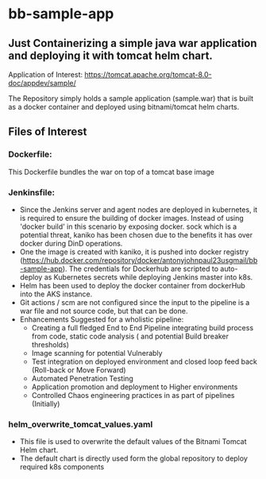 # bb-sample-app
## Just Containerizing a simple java war application and deploying it with tomcat helm chart.

Application of Interest: https://tomcat.apache.org/tomcat-8.0-doc/appdev/sample/


The Repository simply holds a sample application (sample.war) that is built as a docker container and deployed using bitnami/tomcat helm charts.

## Files of Interest
### Dockerfile:
This Dockerfile bundles the war on top of a tomcat base image

### Jenkinsfile:
- Since the Jenkins server and agent nodes are deployed in kubernetes, it is required to ensure the building of docker images. Instead of using 'docker build' in this scenario by exposing docker. sock which is a potential threat, kaniko has been chosen due to the benefits it has over docker during DinD operations.
- One the image is created with kaniko, it is pushed into docker registry (https://hub.docker.com/repository/docker/antonyjohnpaul23usgmail/bb-sample-app). The credentials for Dockerhub are scripted to auto-deploy as Kubernetes secrets while deploying Jenkins master into k8s.
- Helm has been used to deploy the docker container from dockerHub into the AKS instance.
- Git actions / scm are not configured since the input to the pipeline is a war file and not source code, but that can be done.
- Enhancements Suggested for a wholistic pipeline:
  - Creating a full fledged End to End Pipeline integrating build process from code, static code analysis ( and potential Build breaker thresholds)
  - Image scanning for potential Vulnerably
  - Test integration on deployed environment and closed loop feed back (Roll-back or Move Forward)
  - Automated Penetration Testing
  - Application promotion and deployment to Higher environments
  - Controlled Chaos engineering practices in as part of pipelines (Initially)

### helm_overwrite_tomcat_values.yaml
- This file is used to overwrite the default values of the Bitnami Tomcat Helm chart.
- The default chart is directly used form the global repository to deploy required k8s components



